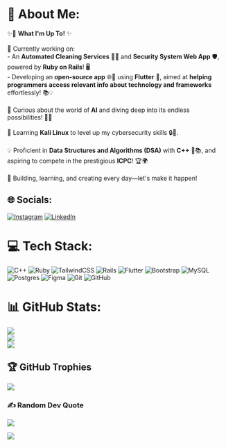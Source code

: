 # 💫 About Me:
✨🚀 **What I'm Up To!** ✨  <br><br>🌟 Currently working on:  <br>- An **Automated Cleaning Services** 🧹✨ and **Security System Web App** 🛡️, powered by **Ruby on Rails**! 🖥️  <br>- Developing an **open-source app** 🌐📱 using **Flutter** 🦋, aimed at **helping programmers access relevant info about technology and frameworks** effortlessly! 📚💡  <br><br>🤖 Curious about the world of **AI** and diving deep into its endless possibilities! 🌌✨  <br><br>🐉 Learning **Kali Linux** to level up my cybersecurity skills 🔒🖤.  <br><br>💡 Proficient in **Data Structures and Algorithms (DSA)** with **C++** 🧠📚, and aspiring to compete in the prestigious **ICPC**! 🏆🌍  <br><br>🌟 Building, learning, and creating every day—let's make it happen! 


## 🌐 Socials:
[![Instagram](https://img.shields.io/badge/Instagram-%23E4405F.svg?logo=Instagram&logoColor=white)](https://instagram.com/salomon_15_11) [![LinkedIn](https://img.shields.io/badge/LinkedIn-%230077B5.svg?logo=linkedin&logoColor=white)](https://linkedin.com/in/www.linkedin.com/in/salodev) 

# 💻 Tech Stack:
![C++](https://img.shields.io/badge/c++-%2300599C.svg?style=for-the-badge&logo=c%2B%2B&logoColor=white) ![Ruby](https://img.shields.io/badge/ruby-%23CC342D.svg?style=for-the-badge&logo=ruby&logoColor=white) ![TailwindCSS](https://img.shields.io/badge/tailwindcss-%2338B2AC.svg?style=for-the-badge&logo=tailwind-css&logoColor=white) ![Rails](https://img.shields.io/badge/rails-%23CC0000.svg?style=for-the-badge&logo=ruby-on-rails&logoColor=white) ![Flutter](https://img.shields.io/badge/Flutter-%2302569B.svg?style=for-the-badge&logo=Flutter&logoColor=white) ![Bootstrap](https://img.shields.io/badge/bootstrap-%238511FA.svg?style=for-the-badge&logo=bootstrap&logoColor=white) ![MySQL](https://img.shields.io/badge/mysql-4479A1.svg?style=for-the-badge&logo=mysql&logoColor=white) ![Postgres](https://img.shields.io/badge/postgres-%23316192.svg?style=for-the-badge&logo=postgresql&logoColor=white) ![Figma](https://img.shields.io/badge/figma-%23F24E1E.svg?style=for-the-badge&logo=figma&logoColor=white) ![Git](https://img.shields.io/badge/git-%23F05033.svg?style=for-the-badge&logo=git&logoColor=white) ![GitHub](https://img.shields.io/badge/github-%23121011.svg?style=for-the-badge&logo=github&logoColor=white)
# 📊 GitHub Stats:
![](https://github-readme-stats.vercel.app/api?username=salog0d&theme=dark&hide_border=false&include_all_commits=true&count_private=true)<br/>
![](https://github-readme-streak-stats.herokuapp.com/?user=salog0d&theme=dark&hide_border=false)<br/>
![](https://github-readme-stats.vercel.app/api/top-langs/?username=salog0d&theme=dark&hide_border=false&include_all_commits=true&count_private=true&layout=compact)

## 🏆 GitHub Trophies
![](https://github-profile-trophy.vercel.app/?username=salog0d&theme=radical&no-frame=false&no-bg=true&margin-w=4)

### ✍️ Random Dev Quote
![](https://quotes-github-readme.vercel.app/api?type=horizontal&theme=radical)


[![](https://visitcount.itsvg.in/api?id=salog0d&icon=0&color=0)](https://visitcount.itsvg.in)


